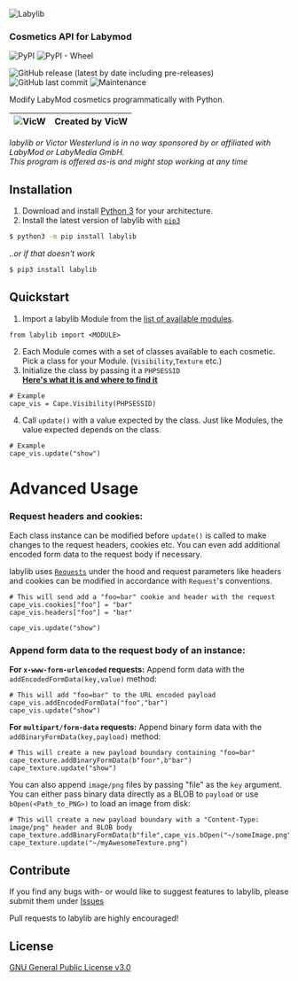 ![Labylib](https://storage.googleapis.com/public.victorwesterlund.com/github/VictorWesterlund/labylib/labylib.png)

### Cosmetics API for Labymod
![PyPI](https://img.shields.io/pypi/v/labylib)
![PyPI - Wheel](https://img.shields.io/pypi/wheel/labylib)

![GitHub release (latest by date including pre-releases)](https://img.shields.io/github/v/release/VictorWesterlund/labylib?include_prereleases)
![GitHub last commit](https://img.shields.io/github/last-commit/VictorWesterlund/labylib)
![Maintenance](https://img.shields.io/maintenance/yes/2021)

Modify LabyMod cosmetics programmatically with Python.

|![VicW](https://crafatar.com/renders/body/53c40674-f0a2-4f95-9ce1-479bdd1d8b67?scale=2) | Created by VicW | 
|--|--|

_labylib or Victor Westerlund is in no way sponsored by or affiliated with LabyMod or LabyMedia GmbH._<br>
_This program is offered as-is and might stop working at any time_

## Installation
1. Download and install [Python 3](https://www.python.org/downloads/) for your architecture.
2. Install the latest version of labylib with [`pip3`](https://pypi.org/project/labylib/)
```bash
$ python3 -m pip install labylib
```
*..or if that doesn't work*
```python
$ pip3 install labylib
```

## Quickstart
1. Import a labylib Module from the [list of available modules](https://github.com/VictorWesterlund/labylib/wiki/labylib-Modules).
```python3
from labylib import <MODULE>
```
2. Each Module comes with a set of classes available to each cosmetic. Pick a class for your Module. (`Visibility`,`Texture` etc.)
3. Initialize the class by passing it a `PHPSESSID`<br>
[**Here's what it is and where to find it**](https://github.com/VictorWesterlund/labylib/wiki/Find-your-PHPSESSID)
```python3
# Example
cape_vis = Cape.Visibility(PHPSESSID)
```
4. Call `update()` with a value expected by the class. Just like Modules, the value expected depends on the class.
```python3
# Example
cape_vis.update("show")
```

# Advanced Usage
### Request headers and cookies:
Each class instance can be modified before `update()` is called to make changes to the request headers, cookies etc. You can even add additional encoded form data to the request body if necessary.

labylib uses [`Requests`](https://requests.readthedocs.io/en/master/) under the hood and request parameters like headers and cookies can be modified in accordance with `Request`'s conventions.
```python3
# This will send add a "foo=bar" cookie and header with the request
cape_vis.cookies["foo"] = "bar"
cape_vis.headers["foo"] = "bar"

cape_vis.update("show")
```

### Append form data to the request body of an instance:

**For `x-www-form-urlencoded` requests:** Append form data with the `addEncodedFormData(key,value)` method:
```python3
# This will add "foo=bar" to the URL encoded payload
cape_vis.addEncodedFormData("foo","bar")
cape_vis.update("show")
```

**For `multipart/form-data` requests:** Append binary form data with the `addBinaryFormData(key,payload)` method:
```python3
# This will create a new payload boundary containing "foo=bar"
cape_texture.addBinaryFormData(b"foor",b"bar")
cape_texture.update("show")
```
You can also append `image/png` files by passing "file" as the `key` argument. You can either pass binary data directly as a BLOB to `payload` or use `bOpen(<Path_to_PNG>)` to load an image from disk:
```python3
# This will create a new payload boundary with a "Content-Type: image/png" header and BLOB body
cape_texture.addBinaryFormData(b"file",cape_vis.bOpen("~/someImage.png"))
cape_texture.update("~/myAwesomeTexture.png")
```

## Contribute

If you find any bugs with- or would like to suggest features to labylib, please submit them under [Issues](https://github.com/VictorWesterlund/labylib/issues)

Pull requests to labylib are highly encouraged!

## License

[GNU General Public License v3.0](https://github.com/VictorWesterlund/labylib/blob/master/LICENSE)
